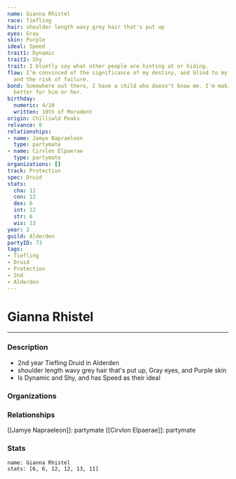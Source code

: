 ```yaml
---
name: Gianna Rhistel
race: Tiefling
hair: shoulder length wavy grey hair that's put up
eyes: Gray
skin: Purple
ideal: Speed
trait1: Dynamic
trait2: Shy
trait: I bluntly say what other people are hinting at or hiding.
flaw: I'm convinced of the significance of my destiny, and blind to my shortcomings
  and the risk of failure.
bond: Somewhere out there, I have a child who doesn't know me. I'm making the world
  better for him or her.
birthday:
  numeric: 4/10
  written: 10th of Moradent
origin: Chilliwld Peaks
relvance: 0
relationships:
- name: Jamye Napraeleon
  type: partymate
- name: Cirvlon Elpaerae
  type: partymate
organizations: []
track: Protection
spec: Druid
stats:
  cha: 11
  con: 12
  dex: 6
  int: 12
  str: 6
  wis: 13
year: 2
guild: Alderden
partyID: 73
tags:
- Tiefling
- Druid
- Protection
- 2nd
- Alderden
---
```

# Gianna Rhistel
---
### Description
- 2nd year Tiefling Druid in Alderden
- shoulder length wavy grey hair that's put up, Gray eyes, and Purple skin
- Is Dynamic and Shy, and has Speed as their ideal

### Organizations
### Relationships
[[Jamye Napraeleon]]: partymate
[[Cirvlon Elpaerae]]: partymate
### Stats
```statblock
name: Gianna Rhistel
stats: [6, 6, 12, 12, 13, 11]
```